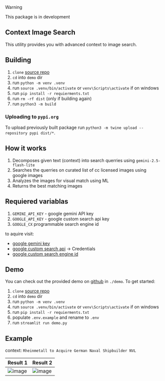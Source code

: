 > [!WARNING]
> This package is in development

## Context Image Search
This utility provides you with advanced context to image search. 

## Building
1. `clone` [source repo](https://github.com/M1chol/m1-cis)
2. `cd` into `demo` dir
3. run `python -m venv .venv`
4. run `source .venv/bin/activate` or `venv\Scripts\activate` if on windows
5. run `pip install -r requierments.txt`
6. run `rm -rf dist` (only if building again)
7. run `python3 -m build`

### Uploading to `pypi.org`
To upload previously built package run `python3 -m twine upload --repository pypi dist/*`.


## How it works
1. Decomposes given text (context) into search querries using `gemini-2.5-flash-lite`
2. Searches the querries on curated list of cc licensed images using google images
3. Analyzes the images for visual match using ML
4. Returns the best matching images

## Requiered variablas
1. `GEMINI_API_KEY` - google gemini API key
2. `GOOGLE_API_KEY` - google custom search api key
3. `GOOGLE_CX` programmable search engine id

to aquire visit:
- [google gemini key](https://aistudio.google.com/apikey)
- [google custom search api](https://console.cloud.google.com/apis/api/customsearch.googleapis.com) -> Credentials
- [google custom search engine id](https://programmablesearchengine.google.com)

## Demo
You can check out the provided demo on [github](https://github.com/M1chol/m1-cis) in `./demo`. To get started:
1. `clone` [source repo](https://github.com/M1chol/m1-cis)
2. `cd` into `demo` dir
3. run `python -m venv .venv`
4. run `source .venv/bin/activate` or `venv\Scripts\activate` if on windows
5. run `pip install -r requierments.txt`
6. populate `.env.example` and rename to `.env`
7. run `streamlit run demo.py`

## Example
context: `Rheinmetall to Acquire German Naval Shipbuilder NVL`

| Result 1 | Result 2 |
| -------- | -------- | 
|![image](https://upload.wikimedia.org/wikipedia/commons/e/e1/USS_Dale_%28DLG-19%29_ready_for_launching_at_the_New_York_Shipbuilding_Company_on_27_July_1962_%28NH_98150%29.jpg?20100708150818)| ![image](https://images.pexels.com/photos/31389737/pexels-photo-31389737/free-photo-of-modern-naval-warship-docked-in-rotterdam-harbor.jpeg?auto=compress&cs=tinysrgb&dpr=1&w=500)|